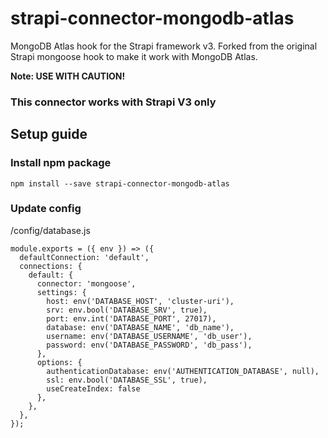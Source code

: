# strapi-connector-mongodb-atlas

MongoDB Atlas hook for the Strapi framework v3. Forked from the original Strapi mongoose hook to make it work with MongoDB Atlas.

**Note: USE WITH CAUTION!**

### This connector works with Strapi V3 only

## Setup guide

### Install npm package
```
npm install --save strapi-connector-mongodb-atlas
```

### Update config
/config/database.js
```
module.exports = ({ env }) => ({
  defaultConnection: 'default',
  connections: {
    default: {
      connector: 'mongoose',
      settings: {
        host: env('DATABASE_HOST', 'cluster-uri'),
        srv: env.bool('DATABASE_SRV', true),
        port: env.int('DATABASE_PORT', 27017),
        database: env('DATABASE_NAME', 'db_name'),
        username: env('DATABASE_USERNAME', 'db_user'),
        password: env('DATABASE_PASSWORD', 'db_pass'),
      },
      options: {
        authenticationDatabase: env('AUTHENTICATION_DATABASE', null),
        ssl: env.bool('DATABASE_SSL', true),
        useCreateIndex: false
      },
    },
  },
});
```